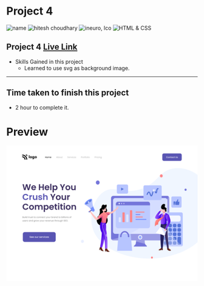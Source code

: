 # Project 4


![name](https://img.shields.io/badge/Mohammad--Zeeshan-green)
![hitesh choudhary](https://img.shields.io/badge/Hitesh--Choudhary-Full--stack--JS--bootcamp-green)
![ineuro, lco](https://img.shields.io/badge/iNeuron-LCO-green)
![HTML & CSS](https://img.shields.io/badge/HTML-CSS-green)

## Project 4 [Live Link](https://zeeshan-html-css-project4.netlify.app)

-   Skills Gained in this project
    -   Learned to use svg as background image.

---

## Time taken to finish this project

-   2 hour to complete it.

# Preview

![image](./4.png)
